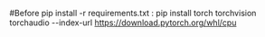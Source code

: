 #Before pip install -r requirements.txt :
pip install torch torchvision torchaudio --index-url https://download.pytorch.org/whl/cpu